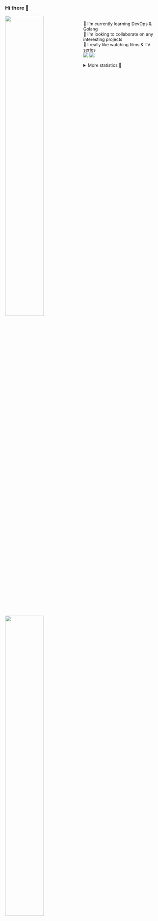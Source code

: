 ### Hi there 👋


[<img align="left" width="50%" src="https://github-readme-stats.vercel.app/api?username=rufusnufus&hide=issues&show_icons=true&count_private=true&theme=transparent&title_color=FF6F40&text_color=FBF9F8&icon_color=F48242&hide_border=true&hide_title=true#gh-dark-mode-only">](https://metrics.lecoq.io/rufusnufus#gh-dark-mode-only)
[<img align="left" width="50%" src="https://github-readme-stats.vercel.app/api?username=rufusnufus&hide=issues&show_icons=true&count_private=true&theme=transparent&title_color=FF6533&text_color=4D4644&icon_color=FF8038&hide_border=true&hide_title=true#gh-light-mode-only">](https://metrics.lecoq.io/rufusnufus#gh-light-mode-only)

<p>
  <br>
  🌱 I’m currently learning DevOps & Golang</br>
  👯 I’m looking to collaborate on any interesting projects</br>
  🎥 I really like watching films & TV series</br>
  <a href="https://linkedin.com/in/rufusnufus"><img src="https://img.shields.io/badge/linkedin-0077B5.svg?style=for-the-badge&logo=linkedin&logoColor=white"/></a>
  <a href="https://t.me/rufusnufus"><img src="https://img.shields.io/badge/-telegram-black?style=for-the-badge&color=blue&logo=telegram"/></a>
</p>

<p text-align="left">
<details>
  <summary>More statistics 👀</summary><br/>

<!--START_SECTION:waka-->
![Code Time](http://img.shields.io/badge/Code%20Time-163%20hrs%2045%20mins-blue)

![Profile Views](http://img.shields.io/badge/Profile%20Views-0-blue)

**I'm an Early 🐤** 

```text
🌞 Morning                0 commits           ░░░░░░░░░░░░░░░░░░░░░░░░░   00.00 % 
🌆 Daytime                0 commits           ░░░░░░░░░░░░░░░░░░░░░░░░░   00.00 % 
🌃 Evening                0 commits           ░░░░░░░░░░░░░░░░░░░░░░░░░   00.00 % 
🌙 Night                  0 commits           ░░░░░░░░░░░░░░░░░░░░░░░░░   00.00 % 
```
📅 **I'm Most Productive on Monday** 

```text
Monday                   0 commits           ░░░░░░░░░░░░░░░░░░░░░░░░░   00.00 % 
Tuesday                  0 commits           ░░░░░░░░░░░░░░░░░░░░░░░░░   00.00 % 
Wednesday                0 commits           ░░░░░░░░░░░░░░░░░░░░░░░░░   00.00 % 
Thursday                 0 commits           ░░░░░░░░░░░░░░░░░░░░░░░░░   00.00 % 
Friday                   0 commits           ░░░░░░░░░░░░░░░░░░░░░░░░░   00.00 % 
Saturday                 0 commits           ░░░░░░░░░░░░░░░░░░░░░░░░░   00.00 % 
Sunday                   0 commits           ░░░░░░░░░░░░░░░░░░░░░░░░░   00.00 % 
```


📊 **This Week I Spent My Time On** 

```text
💬 Programming Languages: 
YAML                     4 hrs 1 min         █████████████░░░░░░░░░░░░   51.41 % 
HCL                      1 hr 29 mins        █████░░░░░░░░░░░░░░░░░░░░   19.10 % 
Other                    1 hr 12 mins        ████░░░░░░░░░░░░░░░░░░░░░   15.55 % 
Bash                     26 mins             █░░░░░░░░░░░░░░░░░░░░░░░░   05.58 % 
Terraform                15 mins             █░░░░░░░░░░░░░░░░░░░░░░░░   03.39 % 

🔥 Editors: 
VS Code                  7 hrs 8 mins        ███████████████████████░░   91.34 % 
iTerm2                   40 mins             ██░░░░░░░░░░░░░░░░░░░░░░░   08.66 % 
```

**I Mostly Code in Java** 

```text
Java                     37 repos            ██████░░░░░░░░░░░░░░░░░░░   24.34 % 
Python                   21 repos            ███░░░░░░░░░░░░░░░░░░░░░░   13.82 % 
Smarty                   15 repos            ██░░░░░░░░░░░░░░░░░░░░░░░   09.87 % 
HTML                     5 repos             █░░░░░░░░░░░░░░░░░░░░░░░░   03.29 % 
Mustache                 3 repos             ░░░░░░░░░░░░░░░░░░░░░░░░░   01.97 % 
```




 Last Updated on 17/03/2023 00:39:35 UTC
<!--END_SECTION:waka-->

</details>
</p>
